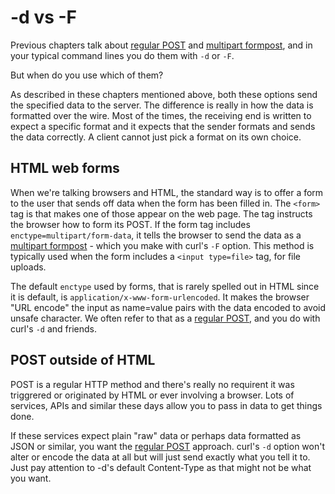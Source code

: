# -d vs -F

Previous chapters talk about [regular POST](http-post.md) and [multipart
formpost](http-multipart.md), and in your typical command lines you do them
with `-d` or `-F`.

But when do you use which of them?

As described in these chapters mentioned above, both these options send the
specified data to the server. The difference is really in how the data is
formatted over the wire. Most of the times, the receiving end is written to
expect a specific format and it expects that the sender formats and sends the
data correctly. A client cannot just pick a format on its own choice.

## HTML web forms

When we're talking browsers and HTML, the standard way is to offer a form to
the user that sends off data when the form has been filled in. The `<form>`
tag is that makes one of those appear on the web page. The tag instructs the
browser how to form its POST. If the form tag includes
`enctype=multipart/form-data`, it tells the browser to send the data as a
[multipart formpost](http-multipart.md) - which you make with curl's `-F`
option. This method is typically used when the form includes a `<input
type=file>` tag, for file uploads.

The default `enctype` used by forms, that is rarely spelled out in HTML since
it is default, is `application/x-www-form-urlencoded`. It makes the browser
"URL encode" the input as name=value pairs with the data encoded to avoid
unsafe character. We often refer to that as a [regular POST](http-post.md),
and you do with curl's `-d` and friends.

## POST outside of HTML

POST is a regular HTTP method and there's really no requirent it was
triggrered or originated by HTML or ever involving a browser. Lots of
services, APIs and similar these days allow you to pass in data to get things
done.

If these services expect plain "raw" data or perhaps data formatted as JSON or
similar, you want the [regular POST](http-post.md) approach. curl's `-d`
option won't alter or encode the data at all but will just send exactly what
you tell it to. Just pay attention to -d's default Content-Type as that might
not be what you want.
